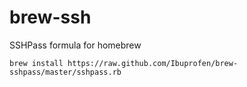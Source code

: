 brew-ssh
========

SSHPass formula for homebrew

`brew install https://raw.github.com/Ibuprofen/brew-sshpass/master/sshpass.rb`

